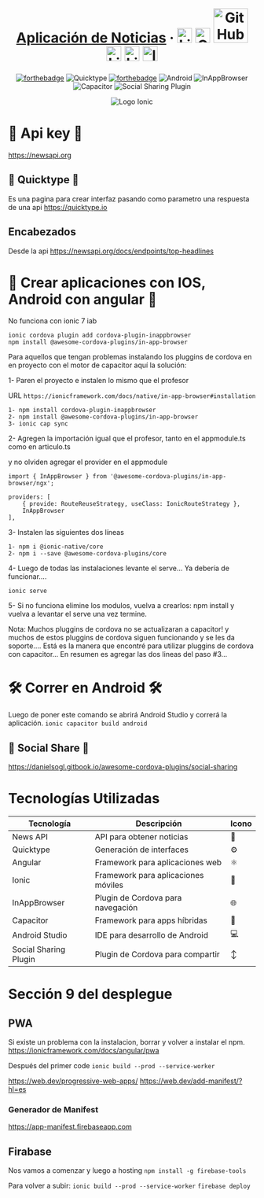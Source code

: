 <div align="center">

#  [Aplicación de Noticias](https://www.djangoproject.com/) &middot; [<img src="https://i.postimg.cc/wT4x8tWS/codepenblanco.png" alt="LinkedIn" class="footer-nav__link-image" height="30px" />](https://codepen.io/amarianjel/)   [<img src="https://i.postimg.cc/5NBMxTJX/github.png" alt="GitHub" class="footer-nav__link-image" height="30px" />](https://github.com/amarianjel)   [<img src="https://i.postimg.cc/1Xj3mL3G/github-Pages-blanco.png" alt="GitHub" class="footer-nav__link-image" height="70px" style="margin-bottom: -20px;"/>](https://amarianjel.github.io/Portfolio/)  [<img src="https://i.postimg.cc/J7BLFtdc/linkedin.png" alt="LinkedIn" class="footer-nav__link-image" height="30px" />](https://www.linkedin.com/in/amarianjel/)   [<img src="https://i.postimg.cc/1zqYRTyp/facebook.png" alt="LinkedIn" class="footer-nav__link-image" height="30px" />](https://www.facebook.com/Abraham13071993/)   [<img src="https://i.postimg.cc/sfJtqS4W/instagram.png" alt="Instagram" class="footer-nav__link-image" height="30px" />](https://www.instagram.com/abr_marianjel/)
[![forthebadge](https://img.shields.io/badge/Made%20with-Ionic-blue.svg)](https://ionicframework.com/)
![Quicktype](https://img.shields.io/badge/Quicktype-%E2%9A%99%EF%B8%8F-orange)
[![forthebadge](https://img.shields.io/badge/Angular-%F0%9F%8C%8D-red.svg)](https://angular.io/)
![Android](https://img.shields.io/badge/Android-%F0%9F%93%B1-brightgreen)
![InAppBrowser](https://img.shields.io/badge/InAppBrowser-%F0%9F%8C%8F%F0%9F%93%B6-yellow)
![Capacitor](https://img.shields.io/badge/Capacitor-%F0%9F%94%8C-blueviolet)
![Social Sharing Plugin](https://img.shields.io/badge/Social%20Sharing%20Plugin-%E2%86%95%EF%B8%8F%F0%9F%94%BD-lightgrey)


</div>


<p align="center">
  <img src="https://assets.stickpng.com/images/62a7475d223343fbc2207cff.png" alt="Logo Ionic">
</p>


# 📑 Api key 📑
https://newsapi.org

## 📑 Quicktype 📑
Es una pagina para crear interfaz pasando como parametro una respuesta de una api
https://quicktype.io

## Encabezados
Desde la api https://newsapi.org/docs/endpoints/top-headlines

# 🚩 Crear aplicaciones con IOS, Android con angular 🚩
No funciona con ionic 7 iab
```
ionic cordova plugin add cordova-plugin-inappbrowser
npm install @awesome-cordova-plugins/in-app-browser
```

Para aquellos que tengan problemas instalando los pluggins de cordova en en proyecto con el motor de capacitor aquí la solución:


1- Paren el proyecto e instalen lo mismo que el profesor

URL `https://ionicframework.com/docs/native/in-app-browser#installation`

``` 
1- npm install cordova-plugin-inappbrowser 
2- npm install @awesome-cordova-plugins/in-app-browser 
3- ionic cap sync
```

2- Agregen la importación igual que el profesor, tanto en el appmodule.ts como en articulo.ts

y no olviden agregar el provider en el appmodule
```
import { InAppBrowser } from '@awesome-cordova-plugins/in-app-browser/ngx';
 
providers: [
    { provide: RouteReuseStrategy, useClass: IonicRouteStrategy },
    InAppBrowser
],
```

3-  Instalen las siguientes dos líneas
```
1- npm i @ionic-native/core
2- npm i --save @awesome-cordova-plugins/core
```

4- Luego de todas las instalaciones levante el serve... Ya debería de funcionar....

```ionic serve```


5- Si no funciona elimine los modulos, vuelva a crearlos: npm install y vuelva a levantar el serve una vez termine.

Nota: Muchos pluggins de cordova no se actualizaran a capacitor! y muchos de estos pluggins de cordova siguen funcionando y se les da soporte.... Está es la manera que encontré para utilizar pluggins de cordova con capacitor... En resumen es agregar las dos lineas del paso #3...


# 🛠 Correr en Android 🛠
Luego de poner este comando se abrirá Android Studio y correrá la aplicación.
```ionic capacitor build android```

## 🚀 Social Share 🚀
https://danielsogl.gitbook.io/awesome-cordova-plugins/social-sharing

# Tecnologías Utilizadas

| Tecnología               | Descripción                       | Icono                |
|--------------------------|-----------------------------------|----------------------|
| News API                 | API para obtener noticias         | :newspaper:          |
| Quicktype                | Generación de interfaces          | :gear:               |
| Angular                  | Framework para aplicaciones web   | :atom_symbol:        |
| Ionic                    | Framework para aplicaciones móviles| :iphone:             |
| InAppBrowser             | Plugin de Cordova para navegación | :globe_with_meridians:|
| Capacitor                | Framework para apps híbridas      | :electric_plug:      |
| Android Studio           | IDE para desarrollo de Android    | :computer:           |
| Social Sharing Plugin    | Plugin de Cordova para compartir  | :arrow_up_down:      |

# Sección 9 del desplegue

## PWA
Si existe un problema con la instalacion, borrar y volver a instalar el npm.
https://ionicframework.com/docs/angular/pwa

Después del primer code
```ionic build --prod --service-worker```

https://web.dev/progressive-web-apps/
https://web.dev/add-manifest/?hl=es

### Generador de Manifest
https://app-manifest.firebaseapp.com

## Firabase
Nos vamos a comenzar y luego a hosting
```npm install -g firebase-tools```

Para volver a subir:
```ionic build --prod --service-worker```
```firebase deploy```